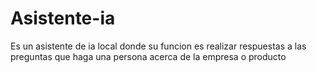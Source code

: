 # Asistente-ia
Es un asistente de ia local donde su funcion es realizar respuestas a las preguntas que haga una persona acerca de la empresa o producto
